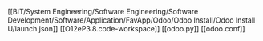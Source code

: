 [[BIT/System Engineering/Software Engineering/Software Development/Software/Application/FavApp/Odoo/Odoo Install/Odoo Install U/launch.json]]
[[O12eP3.8.code-workspace]]
[[odoo.py]]
[[odoo.conf]]

